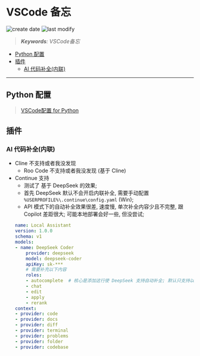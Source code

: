 VSCode 备忘
===
<!--START_SECTION:badge-->

![create date](https://img.shields.io/static/v1?label=create%20date&message=2025-08-08&label_color=gray&color=lightsteelblue&style=flat-square)
![last modify](https://img.shields.io/static/v1?label=last%20modify&message=2025-08-29%2003%3A21%3A55&label_color=gray&color=thistle&style=flat-square)

<!--END_SECTION:badge-->
<!--info
date: 2025-08-08 16:26:03
top: false
draft: false
hidden: false
level: 0
tag: [tool]
-->

> ***Keywords**: VSCode备忘*

<!--START_SECTION:paper_title-->
<!--END_SECTION:paper_title-->

<!--START_SECTION:toc-->
- [Python 配置](#python-配置)
- [插件](#插件)
    - [AI 代码补全(内联)](#ai-代码补全内联)
<!--END_SECTION:toc-->

---

## Python 配置
> [VSCode配置 for Python](VSCode配置-Python.md)

## 插件

### AI 代码补全(内联)

- Cline 不支持或者我没发现
    - Roo Code 不支持或者我没发现 (基于 Cline)
- Continue 支持
    - 测试了 基于 DeepSeek 的效果;
    - 首先 DeepSeek 默认不会开启内联补全, 需要手动配置 `%USERPROFILE%\.continue\config.yaml` (Win);
    - API 模式下的自动补全效果很差, 速度慢, 单次补全内容少且不完整, 跟 Copilot 差距很大; 可能本地部署会好一些, 但没尝试;
    ```yaml
    name: Local Assistant
    version: 1.0.0
    schema: v1
    models:
    - name: DeepSeek Coder
        provider: deepseek
        model: deepseek-coder
        apiKey: sk-***
        # 需要补充以下内容
        roles:
        - autocomplete  # 核心是添加这行使 DeepSeek 支持自动补全; 默认只支持以下 4 种场景;
        - chat
        - edit
        - apply
        - rerank
    context:
    - provider: code
    - provider: docs
    - provider: diff
    - provider: terminal
    - provider: problems
    - provider: folder
    - provider: codebase
    ```
